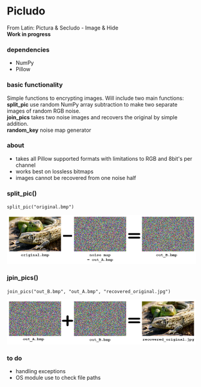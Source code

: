# Picludo
From Latin: Pictura & Secludo - Image & Hide \
**Work in progress**
### dependencies
- NumPy
- Pillow
### basic functionality 
Simple functions to encrypting images. Will include two main functions: \
**split_pic** use random NumPy array subtraction to make two separate images of random RGB noise. \
**join_pics** takes two noise images and recovers the original by simple addition. \
**random_key** noise map generator

### about
- takes all Pillow supported formats with limitations to RGB and 8bit's per channel
- works best on lossless bitmaps
- images cannot be recovered from one noise half 

### split_pic()
`split_pic("original.bmp")`

![split_pic.bmp](/img/split_pic.bmp)

### jpin_pics()
`join_pics("out_B.bmp", "out_A.bmp", "recovered_original.jpg")`

![join_pics.bmp](/img/join_pics.bmp)

### to do
- handling exceptions 
- OS module use to check file paths 
